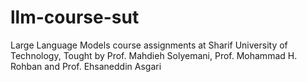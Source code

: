 # llm-course-sut
Large Language Models course assignments at Sharif University of Technology, Tought by Prof. Mahdieh Solyemani, Prof. Mohammad H. Rohban and Prof. Ehsaneddin Asgari
